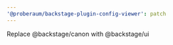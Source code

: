 ```yaml
---
'@proberaum/backstage-plugin-config-viewer': patch
---
```


Replace @backstage/canon with @backstage/ui
